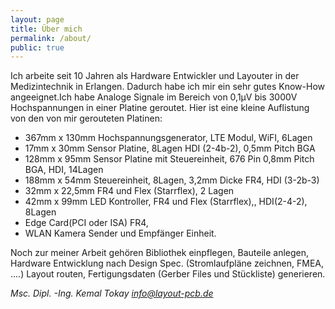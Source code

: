 ```yaml
---
layout: page
title: Über mich
permalink: /about/
public: true
---
```


Ich arbeite seit 10 Jahren als Hardware Entwickler und Layouter in der Medizintechnik in Erlangen. Dadurch habe ich mir ein sehr gutes Know-How angeeignet.Ich habe Analoge Signale im Bereich von 0,1µV bis 3000V Hochspannungen in einer Platine geroutet. Hier ist eine kleine Auflistung von den von mir gerouteten Platinen:

  * 367mm x 130mm Hochspannungsgenerator, LTE Modul, WiFI, 6Lagen
  * 17mm x 30mm Sensor Platine, 8Lagen HDI (2-4b-2), 0,5mm Pitch BGA
  * 128mm x 95mm Sensor Platine mit Steuereinheit, 676 Pin 0,8mm Pitch BGA, HDI, 14Lagen
  * 188mm x 54mm Steuereinheit, 8Lagen, 3,2mm Dicke FR4, HDI (3-2b-3)
  * 32mm x 22,5mm FR4 und Flex (Starrflex), 2 Lagen
  * 42mm x 99mm LED Kontroller, FR4 und Flex (Starrflex),, HDI(2-4-2), 8Lagen
  * Edge Card(PCI oder ISA) FR4,
  * WLAN Kamera Sender und Empfänger Einheit.

 Noch zur meiner Arbeit gehören
 Bibliothek einpflegen, Bauteile anlegen, Hardware Entwicklung nach Design Spec. (Stromlaufpläne zeichnen, FMEA, ....) Layout routen, Fertigungsdaten (Gerber Files und Stückliste) generieren.
 
 *Msc. Dipl. -Ing. Kemal Tokay*
 *info@layout-pcb.de*